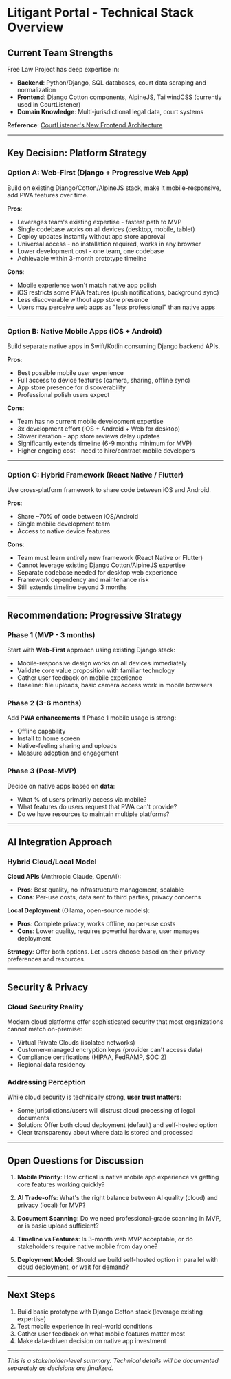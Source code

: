 # Litigant Portal - Technical Stack Overview

## Current Team Strengths

Free Law Project has deep expertise in:

-   **Backend**: Python/Django, SQL databases, court data scraping and normalization
-   **Frontend**: Django Cotton components, AlpineJS, TailwindCSS (currently used in CourtListener)
-   **Domain Knowledge**: Multi-jurisdictional legal data, court systems

**Reference**: [CourtListener's New Frontend Architecture](https://github.com/freelawproject/courtlistener/wiki/New-Frontend-Architecture)

---

## Key Decision: Platform Strategy

### Option A: Web-First (Django + Progressive Web App)

Build on existing Django/Cotton/AlpineJS stack, make it mobile-responsive, add PWA features over time.

**Pros**:

-   Leverages team's existing expertise - fastest path to MVP
-   Single codebase works on all devices (desktop, mobile, tablet)
-   Deploy updates instantly without app store approval
-   Universal access - no installation required, works in any browser
-   Lower development cost - one team, one codebase
-   Achievable within 3-month prototype timeline

**Cons**:

-   Mobile experience won't match native app polish
-   iOS restricts some PWA features (push notifications, background sync)
-   Less discoverable without app store presence
-   Users may perceive web apps as "less professional" than native apps

---

### Option B: Native Mobile Apps (iOS + Android)

Build separate native apps in Swift/Kotlin consuming Django backend APIs.

**Pros**:

-   Best possible mobile user experience
-   Full access to device features (camera, sharing, offline sync)
-   App store presence for discoverability
-   Professional polish users expect

**Cons**:

-   Team has no current mobile development expertise
-   3x development effort (iOS + Android + Web for desktop)
-   Slower iteration - app store reviews delay updates
-   Significantly extends timeline (6-9 months minimum for MVP)
-   Higher ongoing cost - need to hire/contract mobile developers

---

### Option C: Hybrid Framework (React Native / Flutter)

Use cross-platform framework to share code between iOS and Android.

**Pros**:

-   Share ~70% of code between iOS/Android
-   Single mobile development team
-   Access to native device features

**Cons**:

-   Team must learn entirely new framework (React Native or Flutter)
-   Cannot leverage existing Django Cotton/AlpineJS expertise
-   Separate codebase needed for desktop web experience
-   Framework dependency and maintenance risk
-   Still extends timeline beyond 3 months

---

## Recommendation: Progressive Strategy

### Phase 1 (MVP - 3 months)

Start with **Web-First** approach using existing Django stack:

-   Mobile-responsive design works on all devices immediately
-   Validate core value proposition with familiar technology
-   Gather user feedback on mobile experience
-   Baseline: file uploads, basic camera access work in mobile browsers

### Phase 2 (3-6 months)

Add **PWA enhancements** if Phase 1 mobile usage is strong:

-   Offline capability
-   Install to home screen
-   Native-feeling sharing and uploads
-   Measure adoption and engagement

### Phase 3 (Post-MVP)

Decide on native apps based on **data**:

-   What % of users primarily access via mobile?
-   What features do users request that PWA can't provide?
-   Do we have resources to maintain multiple platforms?

---

## AI Integration Approach

### Hybrid Cloud/Local Model

**Cloud APIs** (Anthropic Claude, OpenAI):

-   **Pros**: Best quality, no infrastructure management, scalable
-   **Cons**: Per-use costs, data sent to third parties, privacy concerns

**Local Deployment** (Ollama, open-source models):

-   **Pros**: Complete privacy, works offline, no per-use costs
-   **Cons**: Lower quality, requires powerful hardware, user manages deployment

**Strategy**: Offer both options. Let users choose based on their privacy preferences and resources.

---

## Security & Privacy

### Cloud Security Reality

Modern cloud platforms offer sophisticated security that most organizations cannot match on-premise:

-   Virtual Private Clouds (isolated networks)
-   Customer-managed encryption keys (provider can't access data)
-   Compliance certifications (HIPAA, FedRAMP, SOC 2)
-   Regional data residency

### Addressing Perception

While cloud security is technically strong, **user trust matters**:

-   Some jurisdictions/users will distrust cloud processing of legal documents
-   Solution: Offer both cloud deployment (default) and self-hosted option
-   Clear transparency about where data is stored and processed

---

## Open Questions for Discussion

1. **Mobile Priority**: How critical is native mobile app experience vs getting core features working quickly?

2. **AI Trade-offs**: What's the right balance between AI quality (cloud) and privacy (local) for MVP?

3. **Document Scanning**: Do we need professional-grade scanning in MVP, or is basic upload sufficient?

4. **Timeline vs Features**: Is 3-month web MVP acceptable, or do stakeholders require native mobile from day one?

5. **Deployment Model**: Should we build self-hosted option in parallel with cloud deployment, or wait for demand?

---

## Next Steps

1. Build basic prototype with Django Cotton stack (leverage existing expertise)
2. Test mobile experience in real-world conditions
3. Gather user feedback on what mobile features matter most
4. Make data-driven decision on native app investment

---

_This is a stakeholder-level summary. Technical details will be documented separately as decisions are finalized._
